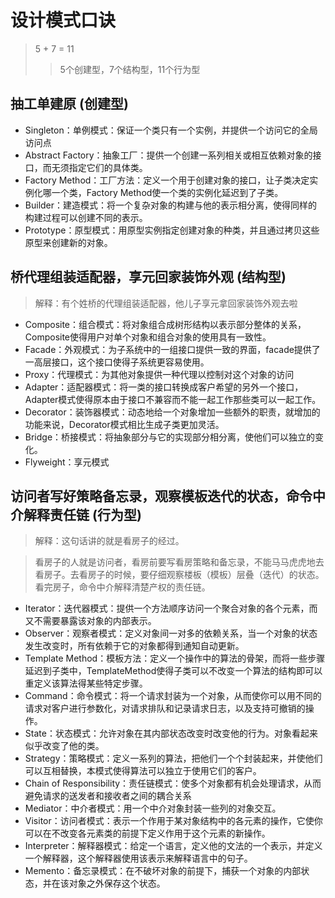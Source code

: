 # 设计模式口诀

> 5 + 7 = 11
>> 5个创建型，7个结构型，11个行为型

## 抽工单建原 (创建型)

* Singleton：单例模式：保证一个类只有一个实例，并提供一个访问它的全局访问点
* Abstract Factory：抽象工厂：提供一个创建一系列相关或相互依赖对象的接口，而无须指定它们的具体类。
* Factory Method：工厂方法：定义一个用于创建对象的接口，让子类决定实例化哪一个类，Factory Method使一个类的实例化延迟到了子类。
* Builder：建造模式：将一个复杂对象的构建与他的表示相分离，使得同样的构建过程可以创建不同的表示。
* Prototype：原型模式：用原型实例指定创建对象的种类，并且通过拷贝这些原型来创建新的对象。

## 桥代理组装适配器，享元回家装饰外观  (结构型)
> 解释：有个姓桥的代理组装适配器，他儿子享元拿回家装饰外观去啦

* Composite：组合模式：将对象组合成树形结构以表示部分整体的关系，Composite使得用户对单个对象和组合对象的使用具有一致性。
* Facade：外观模式：为子系统中的一组接口提供一致的界面，facade提供了一高层接口，这个接口使得子系统更容易使用。
* Proxy：代理模式：为其他对象提供一种代理以控制对这个对象的访问
* Adapter：适配器模式：将一类的接口转换成客户希望的另外一个接口，Adapter模式使得原本由于接口不兼容而不能一起工作那些类可以一起工作。
* Decorator：装饰器模式：动态地给一个对象增加一些额外的职责，就增加的功能来说，Decorator模式相比生成子类更加灵活。
* Bridge：桥接模式：将抽象部分与它的实现部分相分离，使他们可以独立的变化。
* Flyweight：享元模式

## 访问者写好策略备忘录，观察模板迭代的状态，命令中介解释责任链  (行为型)
> 解释：这句话讲的就是看房子的经过。

> 看房子的人就是访问者，看房前要写看房策略和备忘录，不能马马虎虎地去看房子。去看房子的时候，要仔细观察楼板（模板）层叠（迭代）的状态。看完房子，命令中介解释清楚产权的责任链。

* Iterator：迭代器模式：提供一个方法顺序访问一个聚合对象的各个元素，而又不需要暴露该对象的内部表示。
* Observer：观察者模式：定义对象间一对多的依赖关系，当一个对象的状态发生改变时，所有依赖于它的对象都得到通知自动更新。
* Template Method：模板方法：定义一个操作中的算法的骨架，而将一些步骤延迟到子类中，TemplateMethod使得子类可以不改变一个算法的结构即可以重定义该算法得某些特定步骤。
* Command：命令模式：将一个请求封装为一个对象，从而使你可以用不同的请求对客户进行参数化，对请求排队和记录请求日志，以及支持可撤销的操作。
* State：状态模式：允许对象在其内部状态改变时改变他的行为。对象看起来似乎改变了他的类。
* Strategy：策略模式：定义一系列的算法，把他们一个个封装起来，并使他们可以互相替换，本模式使得算法可以独立于使用它们的客户。
* Chain of Responsibility：责任链模式：使多个对象都有机会处理请求，从而避免请求的送发者和接收者之间的耦合关系
* Mediator：中介者模式：用一个中介对象封装一些列的对象交互。
* Visitor：访问者模式：表示一个作用于某对象结构中的各元素的操作，它使你可以在不改变各元素类的前提下定义作用于这个元素的新操作。
* Interpreter：解释器模式：给定一个语言，定义他的文法的一个表示，并定义一个解释器，这个解释器使用该表示来解释语言中的句子。
* Memento：备忘录模式：在不破坏对象的前提下，捕获一个对象的内部状态，并在该对象之外保存这个状态。